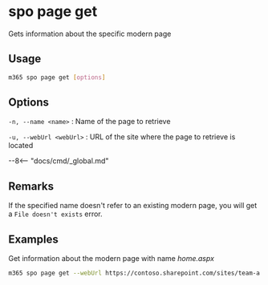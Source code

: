 # spo page get

Gets information about the specific modern page

## Usage

```sh
m365 spo page get [options]
```

## Options

`-n, --name <name>`
: Name of the page to retrieve

`-u, --webUrl <webUrl>`
: URL of the site where the page to retrieve is located

--8<-- "docs/cmd/_global.md"

## Remarks

If the specified name doesn't refer to an existing modern page, you will get a `File doesn't exists` error.

## Examples

Get information about the modern page with name _home.aspx_

```sh
m365 spo page get --webUrl https://contoso.sharepoint.com/sites/team-a --name home.aspx
```